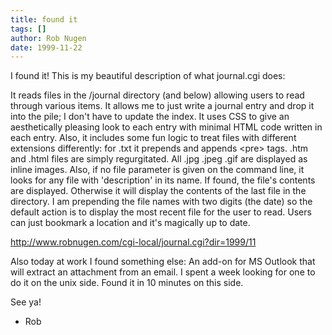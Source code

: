 ```yaml
---
title: found it
tags: []
author: Rob Nugen
date: 1999-11-22
---
```


I found it!  This is my beautiful description of what journal.cgi does: 
 
 It reads files in the /journal directory (and below) allowing users to read
 through various items.  It allows me to just write a journal entry and drop
 it into the pile; I don't have to update the index.  It uses CSS to give an
 aesthetically pleasing look to each entry with minimal HTML code written in
 each entry.  Also, it includes some fun logic to treat files with different
 extensions differently:  for .txt it prepends and appends &lt;pre&gt; tags.  .htm
 and .html files are simply regurgitated.  All .jpg .jpeg .gif are displayed
 as inline images.  Also, if no file parameter is given on the command line,
 it looks for any file with 'description' in its name.  If found, the file's
 contents are displayed.  Otherwise it will display the contents of the last
 file in the directory.  I am prepending the file names with two digits (the
 date) so the default action is to display the most recent file for the user
 to read.  Users can just bookmark a location and it's magically up to date.

 <a href="http://www.robnugen.com/cgi-local/journal.cgi?dir=1999/11">http://www.robnugen.com/cgi-local/journal.cgi?dir=1999/11</a>

Also today at work I found something else:  An add-on for MS Outlook that will
extract an attachment from an email.  I spent a week looking for one to do
it on the unix side.  Found it in 10 minutes on this side.

See ya!

- Rob

